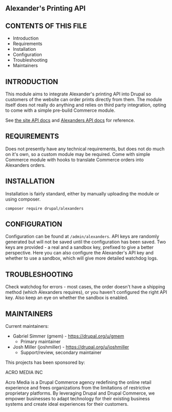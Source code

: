 Alexander's Printing API
------------------------

CONTENTS OF THIS FILE
---------------------

-   Introduction
-   Requirements
-   Installation
-   Configuration
-   Troubleshooting
-   Maintainers

INTRODUCTION
------------

This module aims to integrate Alexander's printing API into Drupal so
customers of the website can order prints directly from them. The module
itself does not really do anything and relies on third party integration,
opting to come with a simple pre-build Commerce module.

See [the site API
docs](https://app.swaggerhub.com/apis-docs/apa/apipostback.divvy.systems/1.0.0#/)
and [Alexanders API
docs](https://devapi.divvy.systems/swagger/index.html?url=/swagger/v1/swagger.json#/)
for reference.

REQUIREMENTS
------------

Does not presently have any technical requirements, but does not do much on
it's own, so a custom module may be required. Come with simple Commerce
module with hooks to translate Commerce orders into Alexanders orders.

INSTALLATION
------------

Installation is fairly standard, either by manually uploading the module
or using composer.

``` {.bash}
composer require drupal/alexanders
```

CONFIGURATION
-------------

Configuration can be found at `/admin/alexanders`. API keys are randomly
generated but will not be saved until the configuration has been saved.
Two keys are provided - a real and a sandbox key, prefixed to give a
better perspective. Here you can also configure the Alexander's API key
and whether to use a sandbox, which will give more detailed watchdog
logs.

TROUBLESHOOTING
---------------

Check watchdog for errors - most cases, the order doesn't have a
shipping method (which Alexanders requires), or you haven't configured
the right API key. Also keep an eye on whether the sandbox is enabled.

MAINTAINERS
-----------

Current maintainers:

-   Gabriel Simmer (gmem) - https://drupal.org/u/gmem
    -   Primary maintainer
-   Josh Miller (joshmiller) - https://drupal.org/u/joshmiller
    -   Support/review, secondary maintainer

This projects has been sponsored by:

ACRO MEDIA INC

Acro Media is a Drupal Commerce agency redefining the online retail
experience and frees organizations from the limitations of restrictive
proprietary platforms. By leveraging Drupal and Drupal Commerce, we
empower businesses to adapt technology for their existing business
systems and create ideal experiences for their customers.
